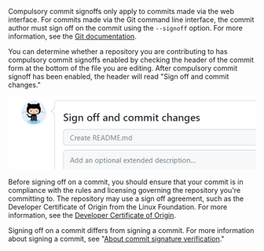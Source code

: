 Compulsory commit signoffs only apply to commits made via the web interface. For commits made via the Git command line interface, the commit author must sign off on the commit using the `--signoff` option. For more information, see the [Git documentation](https://git-scm.com/docs/git-commit).


You can determine whether a repository you are contributing to has compulsory commit signoffs enabled by checking the header of the commit form at the bottom of the file you are editing. After compulsory commit signoff has been enabled, the header will read "Sign off and commit changes."

![Screenshot of commit commit form with compulsory signoff enabled](/assets/images/help/commits/commit-form-with-signoff-enabled.png)

Before signing off on a commit, you should ensure that your commit is in compliance with the rules and licensing governing the repository you're committing to. The repository may use a sign off agreement, such as the Developer Certificate of Origin from the Linux Foundation. For more information, see the [Developer Certificate of Origin](https://developercertificate.org/).

Signing off on a commit differs from signing a commit. For more information about signing a commit, see "[About commit signature verification](/authentication/managing-commit-signature-verification/about-commit-signature-verification)."
